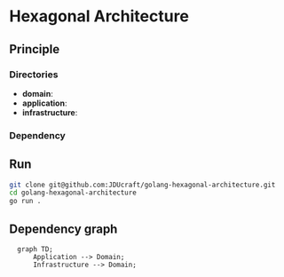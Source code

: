 # Hexagonal Architecture

## Principle

### Directories
* **domain**:
* **application**: 
* **infrastructure**: 

### Dependency


## Run

```bash
git clone git@github.com:JDUcraft/golang-hexagonal-architecture.git
cd golang-hexagonal-architecture
go run .
```

## Dependency graph
```mermaid
  graph TD;
      Application --> Domain;
      Infrastructure --> Domain;
```
